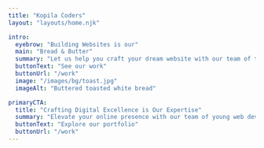 ```yaml
---
title: "Kopila Coders"
layout: "layouts/home.njk"

intro:
  eyebrow: "Building Websites is our"
  main: "Bread & Butter"
  summary: "Let us help you craft your dream website with our team of talented creatives."
  buttonText: "See our work"
  buttonUrl: "/work"
  image: "/images/bg/toast.jpg"
  imageAlt: "Buttered toasted white bread"

primaryCTA:
  title: "Crafting Digital Excellence is Our Expertise"
  summary: "Elevate your online presence with our team of young web developers."
  buttonText: "Explore our portfolio"
  buttonUrl: "/work"
---
```

